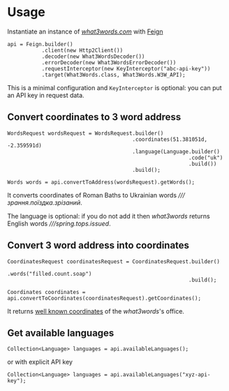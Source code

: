 # Usage

Instantiate an instance of _[what3words.com][]_ with [Feign][feign]

```language-java
api = Feign.builder()
           .client(new Http2Client())
           .decoder(new What3WordsDecoder())
           .errorDecoder(new What3WordsErrorDecoder())
           .requestInterceptor(new KeyInterceptor("abc-api-key"))
           .target(What3Words.class, What3Words.W3W_API);
```

This is a minimal configuration and `KeyInterceptor` is optional:
you can put an API key in request data.

## Convert coordinates to 3 word address

```language-java
WordsRequest wordsRequest = WordsRequest.builder()
                                        .coordinates(51.381051d, -2.359591d)
                                        .language(Language.builder()
                                                          .code("uk")
                                                          .build())
                                        .build();

Words words = api.convertToAddress(wordsRequest).getWords();
```

It converts coordinates of Roman Baths
to Ukrainian words _///зрання.поїздка.зрізаний_.

The language is optional: if you do not add it
then _what3words_ returns English words _///spring.tops.issued_.

## Convert 3 word address into coordinates

```language-java
CoordinatesRequest coordinatesRequest = CoordinatesRequest.builder()
                                                          .words("filled.count.soap")
                                                          .build();

Coordinates coordinates = api.convertToCoordinates(coordinatesRequest).getCoordinates();
```

It returns [well known coordinates][filled.count.soap] of the _what3words_'s office.

## Get available languages

```language-java
Collection<Language> languages = api.availableLanguages();
```

or with explicit API key

```language-java
Collection<Language> languages = api.availableLanguages("xyz-api-key");
```

[what3words.com]: https://what3words.com/ "It’s the easiest way to find and share exact locations."
[feign]: https://github.com/OpenFeign/feign "Feign makes writing java http clients easier."
[filled.count.soap]: https://twitter.com/what3words/status/1005118966132551681
